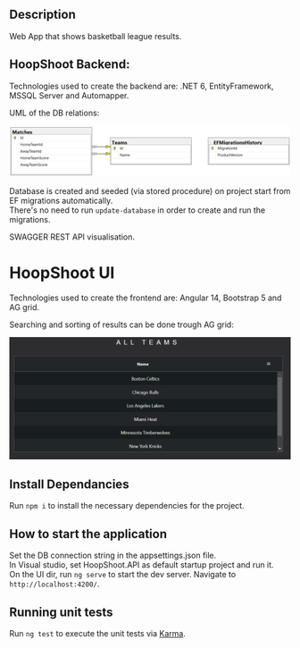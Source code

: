 ## Description

Web App that shows basketball league results.

## HoopShoot Backend:

Technologies used to create the backend are: .NET 6, EntityFramework, MSSQL Server and Automapper.

UML of the DB relations:

![ALT](./images/hoopshoot-uml-tables.png)

Database is created and seeded (via stored procedure) on project start from EF migrations automatically.\
There's no need to run `update-database` in order to create and run the migrations.

SWAGGER REST API visualisation.

# HoopShoot UI

Technologies used to create the frontend are: Angular 14, Bootstrap 5 and AG grid.

Searching and sorting of results can be done trough AG grid:

![ALT](./images/search-and-sort.gif)

## Install Dependancies

Run `npm i` to install the necessary dependencies for the project.

## How to start the application

Set the DB connection string in the appsettings.json file.\
In Visual studio, set HoopShoot.API as default startup project and run it.\
On the UI dir, run `ng serve` to start the dev server. Navigate to `http://localhost:4200/`.

## Running unit tests

Run `ng test` to execute the unit tests via [Karma](https://karma-runner.github.io).
